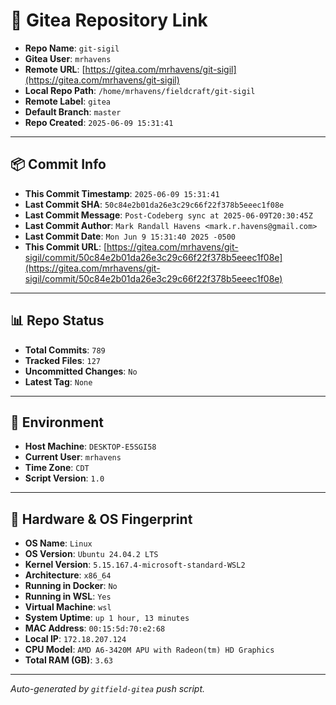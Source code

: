 # 🔗 Gitea Repository Link

- **Repo Name**: `git-sigil`
- **Gitea User**: `mrhavens`
- **Remote URL**: [https://gitea.com/mrhavens/git-sigil](https://gitea.com/mrhavens/git-sigil)
- **Local Repo Path**: `/home/mrhavens/fieldcraft/git-sigil`
- **Remote Label**: `gitea`
- **Default Branch**: `master`
- **Repo Created**: `2025-06-09 15:31:41`

---

## 📦 Commit Info

- **This Commit Timestamp**: `2025-06-09 15:31:41`
- **Last Commit SHA**: `50c84e2b01da26e3c29c66f22f378b5eeec1f08e`
- **Last Commit Message**: `Post-Codeberg sync at 2025-06-09T20:30:45Z`
- **Last Commit Author**: `Mark Randall Havens <mark.r.havens@gmail.com>`
- **Last Commit Date**: `Mon Jun 9 15:31:40 2025 -0500`
- **This Commit URL**: [https://gitea.com/mrhavens/git-sigil/commit/50c84e2b01da26e3c29c66f22f378b5eeec1f08e](https://gitea.com/mrhavens/git-sigil/commit/50c84e2b01da26e3c29c66f22f378b5eeec1f08e)

---

## 📊 Repo Status

- **Total Commits**: `789`
- **Tracked Files**: `127`
- **Uncommitted Changes**: `No`
- **Latest Tag**: `None`

---

## 🧭 Environment

- **Host Machine**: `DESKTOP-E5SGI58`
- **Current User**: `mrhavens`
- **Time Zone**: `CDT`
- **Script Version**: `1.0`

---

## 🧬 Hardware & OS Fingerprint

- **OS Name**: `Linux`
- **OS Version**: `Ubuntu 24.04.2 LTS`
- **Kernel Version**: `5.15.167.4-microsoft-standard-WSL2`
- **Architecture**: `x86_64`
- **Running in Docker**: `No`
- **Running in WSL**: `Yes`
- **Virtual Machine**: `wsl`
- **System Uptime**: `up 1 hour, 13 minutes`
- **MAC Address**: `00:15:5d:70:e2:68`
- **Local IP**: `172.18.207.124`
- **CPU Model**: `AMD A6-3420M APU with Radeon(tm) HD Graphics`
- **Total RAM (GB)**: `3.63`

---

_Auto-generated by `gitfield-gitea` push script._
